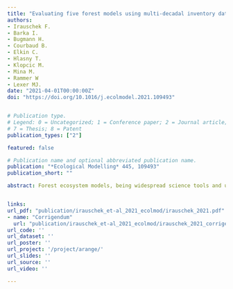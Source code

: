 ```yaml
---
title: "Evaluating five forest models using multi-decadal inventory data from mountain forests"
authors:
- Irauschek F.
- Barka I.
- Bugmann H.
- Courbaud B.
- Elkin C.
- Hlasny T.
- Klopcic M.
- Mina M.
- Rammer W
- Lexer MJ.
date: "2021-04-01T00:00:00Z"
doi: "https://doi.org/10.1016/j.ecolmodel.2021.109493"


# Publication type.
# Legend: 0 = Uncategorized; 1 = Conference paper; 2 = Journal article; 3 = Preprint / Working Paper; 4 = Report; 5 = Book; 6 = Book section;
# 7 = Thesis; 8 = Patent
publication_types: ["2"]

featured: false

# Publication name and optional abbreviated publication name.
publication: "*Ecological Modelling* 445, 109493"
publication_short: ""

abstract: Forest ecosystem models, being widespread science tools and used for forest management decision support are usually evaluated individually against field data sets, while model intercomparison and joint evaluation studies are rare. We tested five forest models according to a harmonized protocol against data from nine forest compartments in the Snĕžnik region, in Slovenia. The suite of models included stand- and landscape-scale, empirical- and process-based models used across Europe. The test dataset originated from inventory data covering 50 years (tree measurements 1963, 1983 and 2013) and included annual harvesting records at tree level. Uncertainties in data and forest conditions were considered by defining 12 scenarios varying initial regeneration, browsing pressure and harvest modalities. We evaluated the models` ability to initialize forest conditions accurately, whether management interventions could be implemented based on harvest records, and how well basal area and diameter structure could be predicted. Simulation results for basal area development showed good to satisfactory performance for all models, at which SAMSARA2, SIBYLA and PICUS showed the best agreement. Comparison of simulated and observed diameter distributions showed good performance of ForClim, PICUS, SAMSARA2 and SIBYLA. Model output variability was between 6% and 24%, indicating the relevance to consider uncertainties that can be attributed to specific sources. There was no clear hierarchy between more empirical or more process-based models regarding accuracy of stand development projections. The cohort-based landscape model LandClim showed the lowest stand-level accuracy and scenario sensitivity, but results nevertheless qualified it for complementary application at landscape scale. Within individual-based models, spatially explicit models seemed to be more suitable for heterogeneous mixed mountain forests. The findings demonstrated the usefulness of inventory datasets for model testing and intercomparison.


links:
url_pdf: "publication/irauschek_et-al_2021_ecolmod/irauschek_2021.pdf"
- name: "Corrigendum"
  url: "publication/irauschek_et-al_2021_ecolmod/irauschek_2021_corrigendum.pdf"
url_code: ''
url_dataset: ''
url_poster: ''
url_project: '/project/arange/'
url_slides: ''
url_source: ''
url_video: ''

---
```

